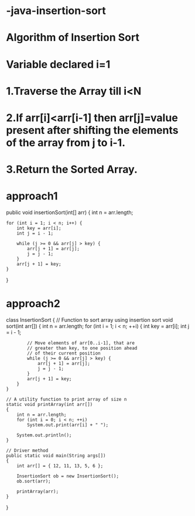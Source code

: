 # -java-insertion-sort
# Algorithm of Insertion Sort
# Variable declared i=1
# 1.Traverse the Array till i<N
# 2.If arr[i]<arr[i-1] then arr[j]=value present after shifting the elements of the array from j to i-1.
# 3.Return the Sorted Array.
# approach1
public void insertionSort(int[] arr) {
    int n = arr.length;

    for (int i = 1; i < n; i++) {
        int key = arr[i];
        int j = i - 1;

        while (j >= 0 && arr[j] > key) {
            arr[j + 1] = arr[j];
            j = j - 1;
        }
        arr[j + 1] = key;
    }
}

# approach2
class InsertionSort { 
	// Function to sort array using insertion sort 
	void sort(int arr[]) 
	{ 
		int n = arr.length; 
		for (int i = 1; i < n; ++i) { 
			int key = arr[i]; 
			int j = i - 1; 

			// Move elements of arr[0..i-1], that are 
			// greater than key, to one position ahead 
			// of their current position 
			while (j >= 0 && arr[j] > key) { 
				arr[j + 1] = arr[j]; 
				j = j - 1; 
			} 
			arr[j + 1] = key; 
		} 
	} 

	// A utility function to print array of size n 
	static void printArray(int arr[]) 
	{ 
		int n = arr.length; 
		for (int i = 0; i < n; ++i) 
			System.out.print(arr[i] + " "); 

		System.out.println(); 
	} 

	// Driver method 
	public static void main(String args[]) 
	{ 
		int arr[] = { 12, 11, 13, 5, 6 }; 

		InsertionSort ob = new InsertionSort(); 
		ob.sort(arr); 

		printArray(arr); 
	} 
}
